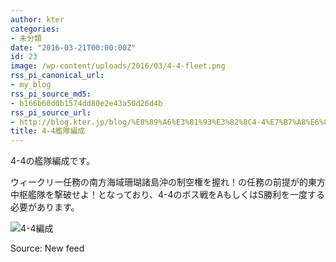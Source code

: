 ```yaml
---
author: kter
categories:
- 未分類
date: "2016-03-21T00:00:00Z"
id: 23
image: /wp-content/uploads/2016/03/4-4-fleet.png
rss_pi_canonical_url:
- my_blog
rss_pi_source_md5:
- b166b60d0b1574dd80e2e43a50d26d4b
rss_pi_source_url:
- http://blog.kter.jp/blog/%E8%89%A6%E3%81%93%E3%82%8C4-4%E7%B7%A8%E6%88%90/
title: 4-4艦隊編成
---
```

4-4の艦隊編成です。

ウィークリー任務の南方海域珊瑚諸島沖の制空権を握れ！の任務の前提が的東方中枢艦隊を撃破せよ！となっており、4-4のボス戦をAもしくはS勝利を一度する必要があります。

![4-4編成](http://img.kter.jp/2016/0321/4-4-fleet.png)

Source: New feed